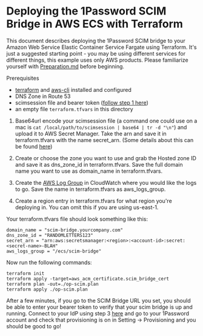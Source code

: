 # Deploying the 1Password SCIM Bridge in AWS ECS with Terraform

This document describes deploying the 1Password SCIM bridge to your Amazon Web Service Elastic Container Service Fargate using Terraform. It's just a suggested starting point - you may be using different services for different things, this example uses only AWS products. Please familiarize yourself with [Preparation.md](../../Preparation.md) before beginning.

Prerequisites
- [terraform](https://learn.hashicorp.com/tutorials/terraform/install-cli) and [aws-cli](https://docs.aws.amazon.com/cli/latest/userguide/install-cliv2.html) installed and configured
- DNS Zone in Route 53
- scimsession file and bearer token ([follow step 1 here](https://support.1password.com/scim/))
- an empty file `terraform.tfvars` in this directory

1. Base64url encode your scimsession file (a command one could use on a mac is `cat /local/path/to/scimsession | base64 | tr -d "\n"`) and upload it to AWS Secret Manager. Take the arn and save it in terraform.tfvars with the name secret_arn. (Some details about this can be found [here](https://aws.amazon.com/premiumsupport/knowledge-center/ecs-data-security-container-task/))

2. Create or choose the zone you want to use and grab the Hosted zone ID and save it as dns_zone_id in terraform.tfvars. Save the full domain name you want to use as domain_name in terraform.tfvars.

3. Create the [AWS Log Group](https://docs.aws.amazon.com/AmazonCloudWatch/latest/logs/Working-with-log-groups-and-streams.html) in CloudWatch where you would like the logs to go. Save the name in terraform.tfvars as aws_logs_group.

4. Create a region entry in terraform.tfvars for what region you're deploying in. You can omit this if you are using us-east-1.

Your terraform.tfvars file should look something like this:
```
domain_name = "scim-bridge.yourcompany.com"
dns_zone_id = "RANDOMLETTERS123"
secret_arn = "arn:aws:secretsmanager:<region>:<account-id>:secret:<secret-name>-BLAH"
aws_logs_group = "/ecs/scim-bridge"
```

Now run the following commands:
```
terraform init
terraform apply -target=aws_acm_certificate.scim_bridge_cert
terraform plan -out=./op-scim.plan
terraform apply ./op-scim.plan
```

After a few minutes, if you go to the SCIM Bridge URL you set, you should be able to enter your bearer token to verify that your scim bridge is up and running. Connect to your IdP using step 3 [here](https://support.1password.com/scim/) and go to your 1Password account and check that provisioning is on in Setting -> Provisioning and you should be good to go!